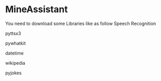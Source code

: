 # MineAssistant

You need to download some Libraries like as follow
Speech Recognition


pyttsx3


pywhatkit


datetime


wikipedia


pyjokes
